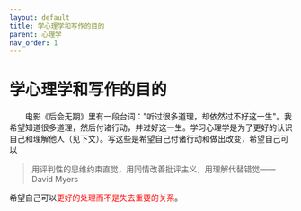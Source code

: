 ```yaml
---
layout: default
title: 学心理学和写作的目的
parent: 心理学
nav_order: 1
---
```


# 学心理学和写作的目的  

&emsp;&emsp;电影《后会无期》里有一段台词："听过很多道理，却依然过不好这一生"。我希望知道很多道理，然后付诸行动，并过好这一生。学习心理学是为了更好的认识自己和理解他人（见下文）。写这些是希望自己付诸行动和做出改变，希望自己可以
>用评判性的思维约束直觉，用同情改善批评主义，用理解代替错觉——David Myers  

希望自己可以<font color=red>更好的处理而不是失去重要的关系</font>。
